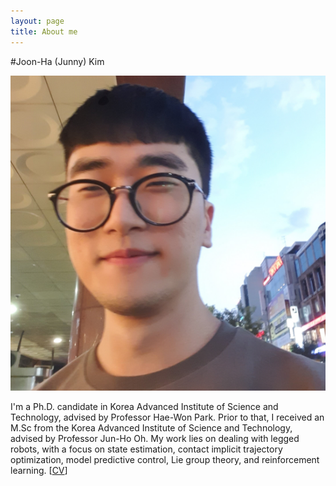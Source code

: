 ```yaml
---
layout: page
title: About me
---
```

#Joon-Ha (Junny) Kim

[comment]: <> (<img src="img/Junny_Image.jpg" width="100" height="100">)
![MyImage](./img/Junny_Image.png)

I'm a Ph.D. candidate in Korea Advanced Institute of Science and Technology, advised by Professor Hae-Won Park. Prior to that, I received an M.Sc from the Korea Advanced Institute of Science and Technology, advised by Professor Jun-Ho Oh. My work lies on dealing with legged robots, with a focus on state estimation, contact implicit trajectory optimization, model predictive control, Lie group theory, and reinforcement learning.
[[CV](./pdf/CV_Joon_Ha_Kim.pdf)]